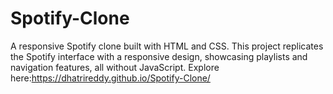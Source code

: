 # Spotify-Clone
A responsive Spotify clone built with HTML and CSS. This project replicates the Spotify interface with a responsive design, showcasing playlists and navigation features, all without JavaScript.
Explore here:https://dhatrireddy.github.io/Spotify-Clone/
